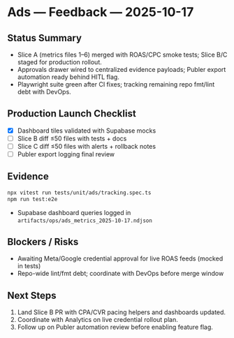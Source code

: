 # Ads — Feedback — 2025-10-17

## Status Summary
- Slice A (metrics files 1–6) merged with ROAS/CPC smoke tests; Slice B/C staged for production rollout.
- Approvals drawer wired to centralized evidence payloads; Publer export automation ready behind HITL flag.
- Playwright suite green after CI fixes; tracking remaining repo fmt/lint debt with DevOps.

## Production Launch Checklist
- [x] Dashboard tiles validated with Supabase mocks
- [ ] Slice B diff ≤50 files with tests + docs
- [ ] Slice C diff ≤50 files with alerts + rollback notes
- [ ] Publer export logging final review

## Evidence
```bash
npx vitest run tests/unit/ads/tracking.spec.ts
npm run test:e2e
```
- Supabase dashboard queries logged in `artifacts/ops/ads_metrics_2025-10-17.ndjson`

## Blockers / Risks
- Awaiting Meta/Google credential approval for live ROAS feeds (mocked in tests)
- Repo-wide lint/fmt debt; coordinate with DevOps before merge window

## Next Steps
1. Land Slice B PR with CPA/CVR pacing helpers and dashboards updated.
2. Coordinate with Analytics on live credential rollout plan.
3. Follow up on Publer automation review before enabling feature flag.
